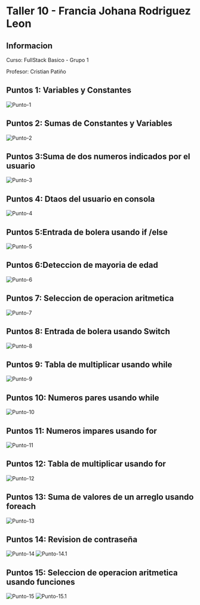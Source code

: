 <h1>Taller 10 - Francia Johana Rodriguez Leon</h1>

<h2>Informacion</h2>
<p>Curso: FullStack Basico - Grupo 1 </p>
<p>Profesor: Cristian Patiño</p>

<h2>Puntos 1: Variables y Constantes</h2>
<img src="./public/images/Punto-1.png" alt="Punto-1">

<h2>Puntos 2: Sumas de Constantes y Variables</h2>
<img src="./public/images/Punto-2.png" alt="Punto-2">

<h2>Puntos 3:Suma de dos numeros indicados por el usuario</h2>
<img src="./public/images/Punto-3.png" alt="Punto-3">

<h2>Puntos 4: Dtaos del usuario en consola</h2>
<img src="./public/images/Punto-4.png" alt="Punto-4">

<h2>Puntos 5:Entrada de bolera usando if /else</h2>
<img src="./public/images/Punto-5.png" alt="Punto-5">

<h2>Puntos 6:Deteccion de mayoria de edad</h2>
<img src="./public/images/Punto-6.png" alt="Punto-6">

<h2>Puntos 7: Seleccion de operacion aritmetica</h2>
<img src="./public/images/Punto-7.png" alt="Punto-7">

<h2>Puntos 8: Entrada de bolera usando Switch</h2>
<img src="./public/images/Punto-8.png" alt="Punto-8">

<h2>Puntos 9: Tabla de multiplicar usando while</h2>
<img src="./public/images/Punto-9.png" alt="Punto-9">

<h2>Puntos 10: Numeros pares usando while</h2>
<img src="./public/images/Punto-10.png" alt="Punto-10">

<h2>Puntos 11: Numeros impares usando for</h2>
<img src="./public/images/Punto-11.png" alt="Punto-11">

<h2>Puntos 12: Tabla de multiplicar usando for</h2>
<img src="./public/images/Punto-12.png" alt="Punto-12">

<h2>Puntos 13: Suma de valores de un arreglo usando foreach</h2>
<img src="./public/images/Punto-13.png" alt="Punto-13">

<h2>Puntos 14: Revision de contraseña</h2>
<img src="./public/images/Punto-14.png" alt="Punto-14">
<img src="./public/images/Punto-14.1.png" alt="Punto-14.1">

<h2>Puntos 15: Seleccion de operacion aritmetica usando funciones</h2>
<img src="./public/images/Punto-15.png" alt="Punto-15">
<img src="./public/images/Punto-15.1.png" alt="Punto-15.1">
